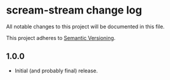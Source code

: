 # scream-stream change log

All notable changes to this project will be documented in this file.

This project adheres to [Semantic Versioning](http://semver.org/).

## 1.0.0
* Initial (and probably final) release.
